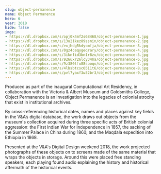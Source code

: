 ```yaml
---
slug: object-permanence
name: Object Permanence
hero: 6
year: 2018
hide: false
imgs:
- https://dl.dropbox.com/s/opj0k4mf2s68468/object-permanence-1.jpg
- https://dl.dropbox.com/s/13u2ikez89ssnin/object-permanence-2.jpg
- https://dl.dropbox.com/s/exjhdg5kdysmfja/object-permanence-3.jpg
- https://dl.dropbox.com/s/0gz4ceqygeqrary/object-permanence-4.jpg
- https://dl.dropbox.com/s/3iknfid3bn1r8zu/object-permanence-5.jpg
- https://dl.dropbox.com/s/926uxr26lcy34ma/object-permanence-6.jpg
- https://dl.dropbox.com/s/9z380lfu88spoqo/object-permanence-7.jpg
- https://dl.dropbox.com/s/4lbsbtcsc6511t6/object-permanence-8.jpg
- https://dl.dropbox.com/s/pvl7yaxf3w32br3/object-permanence-9.jpg
---
```


Produced as part of the inaugural Computational Art Residency, in collaboration with the Victoria & Albert Museum and Goldsmiths College, Object Permanence is an investigation into the legacies of colonial atrocity that exist in institutional archives.

By cross-referencing historical dates, names and places against key fields in the V&A’s digital database, the work draws out objects from the museum's collection acquired during three specific acts of British colonial aggression: the First Indian War for Independence in 1857, the sacking of the Summer Palace in China during 1860, and the Maqdala expedition into Ethiopia in 1868.

Presented at the V&A's Digital Design weekend 2018, the work projected photographs of these objects on to screens made of the same material that wraps the objects in storage. Around this were placed free standing speakers, each playing found audio explaining the history and historical aftermath of the historical events.
